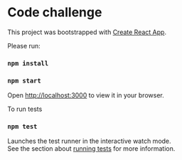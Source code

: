 # Code challenge

This project was bootstrapped with [Create React App](https://github.com/facebook/create-react-app).

Please run:

### `npm install`
### `npm start`

Open [http://localhost:3000](http://localhost:3000) to view it in your browser.



To run tests

### `npm test`

Launches the test runner in the interactive watch mode.\
See the section about [running tests](https://facebook.github.io/create-react-app/docs/running-tests) for more information.
